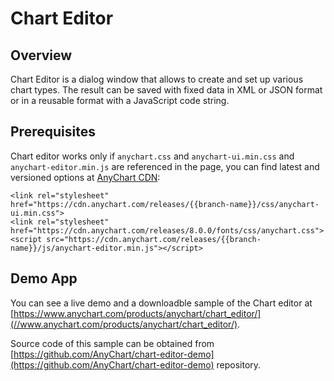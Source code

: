 # Chart Editor

## Overview

Chart Editor is a dialog window that allows to create and set up various chart types. The result can be saved with fixed data in XML or JSON format or in a reusable format with a JavaScript code string.

## Prerequisites

Chart editor works only if `anychart.css` and `anychart-ui.min.css` and `anychart-editor.min.js` are referenced in the page, you can find latest and versioned options at [AnyChart CDN](https://cdn.anychart.com/#ui):

```
<link rel="stylesheet" href="https://cdn.anychart.com/releases/{{branch-name}}/css/anychart-ui.min.css">
<link rel="stylesheet" href="https://cdn.anychart.com/releases/8.0.0/fonts/css/anychart.css">
<script src="https://cdn.anychart.com/releases/{{branch-name}}/js/anychart-editor.min.js"></script>
```

## Demo App

You can see a live demo and a downloadble sample of the Chart editor at [https://www.anychart.com/products/anychart/chart_editor/](//www.anychart.com/products/anychart/chart_editor/).

Source code of this sample can be obtained from [https://github.com/AnyChart/chart-editor-demo](https://github.com/AnyChart/chart-editor-demo) repository.